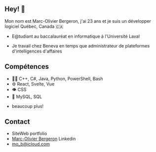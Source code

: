 ## Hey! 👋
Mon nom est Marc-Olivier Bergeron, j'ai 23 ans et je suis un développer logiciel
Québec, Canada 🇨🇦

- E@tudiant au baccalauréat en informatique à l'Université Laval

- Je travail chez Beneva en temps que administrateur de plateformes d'intelligences d'affaires

## Compétences
- 👨‍💻 C++, C#, Java, Python, PowerShell, Bash
- ⚙️ React, Svelte, Vue
- 👁️ CSS
- 💽 MySQL, SQL
+ beaucoup plus!

## Contact
- SiteWeb portfolio
- [Marc-Olivier Bergeron](www.linkedin.com/in/marc-olivier-bergeron-6a08a725b) Linkedin
- [mo_b@icloud.com](mailto:mo_b@icloud.com)
